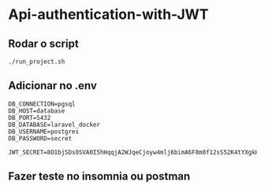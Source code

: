 # Api-authentication-with-JWT

## Rodar o script 
```
./run_project.sh
```
## Adicionar no .env
```
DB_CONNECTION=pgsql
DB_HOST=database
DB_PORT=5432
DB_DATABASE=laravel_docker
DB_USERNAME=postgres
DB_PASSWORD=secret

JWT_SECRET=8O1bjSDsOSVA0I5hHqqjA2WJqeCjoyw4mlj6bimA6F8m0f12sS52K4tYXgkHDxiU
```
## Fazer teste no insomnia ou postman
